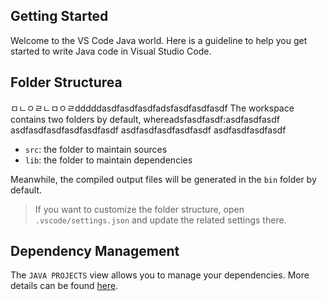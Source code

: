 ## Getting Started

Welcome to the VS Code Java world. Here is a guideline to help you get started to write Java code in Visual Studio Code.

## Folder Structurea
ㅁㄴㅇㄹㄴㅁㅇㄹdddddasdfasdfasdfadsfasdfasdfasdf
The workspace contains two folders by default, whereadsfasdfasdf:asdfasdfasdf
asdfasdfasdfasdfasdfasdf
asdfasdfasdfasdfasdf
asdfasdfasdfasdf
- `src`: the folder to maintain sources
- `lib`: the folder to maintain dependencies

Meanwhile, the compiled output files will be generated in the `bin` folder by default.

> If you want to customize the folder structure, open `.vscode/settings.json` and update the related settings there.

## Dependency Management

The `JAVA PROJECTS` view allows you to manage your dependencies. More details can be found [here](https://github.com/microsoft/vscode-java-dependency#manage-dependencies).
